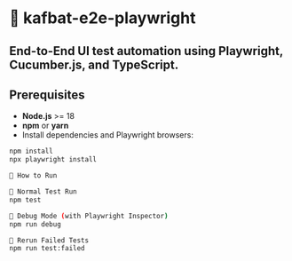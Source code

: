 # 🧪 kafbat-e2e-playwright
End-to-End UI test automation using **Playwright**, **Cucumber.js**, and **TypeScript**.
---

## Prerequisites

- **Node.js** >= 18  
- **npm** or **yarn**
- Install dependencies and Playwright browsers:

```bash
npm install
npx playwright install

🚀 How to Run

🔹 Normal Test Run
npm test

🔹 Debug Mode (with Playwright Inspector)
npm run debug

🔹 Rerun Failed Tests
npm run test:failed